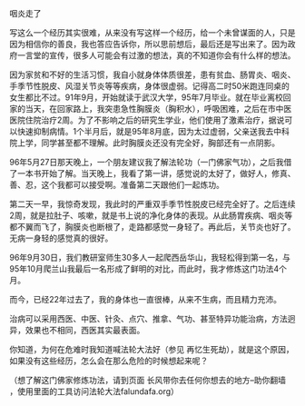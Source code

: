 咽炎走了<p>
写这么一个经历其实很难，从来没有写这样一个经历，给一个未曾谋面的人，只是因为相信你的善良，我也答应告诉你，所以思前想后，最后还是写出来了。因为政府一言堂的宣传，很多人可能会有过激的想法，真的不知道你会有什么样的想法。

因为家贫和不好的生活习惯，我自小就身体体质很差，患有贫血、肠胃炎、咽炎、手季节性脱皮、风湿关节炎等等疾病，身体很虚弱。记得高二时50米跑连同桌的女生都比不过。91年9月，开始就读于武汉大学，95年7月毕业。就在毕业离校回家的当天，在回家路上，我突患急性胸膜炎（胸积水），呼吸困难，之后在市中医医院住院治疗2周。为了不影响之后的研究生学业，他们使用了激素治疗，据说可以快速抑制病情。1个半月后，就是95年8月底，因为太过虚弱，父亲送我去中科院上学，同学甚至都不理解。此时胸膜炎还没有完全好，胸部还有一点阴影。

96年5月27日那天晚上，一个朋友建议我了解法轮功（一门佛家气功），之后我借了一本书开始了解。当天晚上，我看了第一讲，感觉说的太好了，做好人，修真、善、忍，这个我都可以接受啊。准备第二天跟他们一起炼功。

第二天一早，我惊奇发现，我此时的严重双手季节性脱皮已经完全好了。之后连续2周，就是拉肚子、咳嗽，就是书上说的净化身体的表现。从此肠胃疾病、咽炎等都不翼而飞了，胸膜炎也断根了，走路都感觉一身轻了。再此后，关节炎也好了。无病一身轻的感觉真的很好。

96年9月30日，我们教研室师生30多人一起爬西岳华山，我轻松得到第一名，与95年10月爬兰山我最后一名形成了鲜明的对比，而此时，我才修炼这门功法4个月。

而今，已经22年过去了，我的身体也一直很棒，从来不生病，而且精力充沛。

治病可以采用西医、中医、针灸、点穴、推拿、气功、甚至特异功能治病，方法迥异，效果也不相同，西医其实最表面。

你知道，为何在危难时我知道喊法轮大法好（参见 再忆生死劫），就是这个原因，如果没有这些经历，怎么会在那么危险的时候想起来呢？

（想了解这门佛家修炼功法，请到页面 长风带你去任何你想去的地方–助你翻墙 ，使用里面的工具访问法轮大法falundafa.org）
